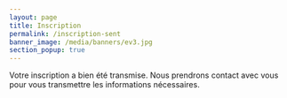 ```yaml
---
layout: page
title: Inscription
permalink: /inscription-sent
banner_image: /media/banners/ev3.jpg
section_popup: true
---
```


Votre inscription a bien été transmise.
Nous prendrons contact avec vous pour vous transmettre les informations nécessaires.
